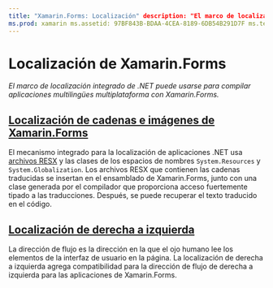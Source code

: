 ```yaml
---
title: "Xamarin.Forms: Localización" description: "El marco de localización integrado de .NET puede usarse para compilar aplicaciones multilingües multiplataforma con Xamarin.Forms." Se pueden localizar texto e imágenes y las aplicaciones pueden admitir una dirección de flujo de derecha a izquierda."
ms.prod: xamarin ms.assetid: 97BF843B-BDAA-4CEA-8189-6DB54B291D7F ms.technology: xamarin-forms author: davidbritch ms.author: dabritch ms.date: 11/07/2018 no-loc: [Xamarin.Forms, Xamarin.Essentials]
---
```


# <a name="xamarinforms-localization"></a>Localización de Xamarin.Forms

_El marco de localización integrado de .NET puede usarse para compilar aplicaciones multilingües multiplataforma con Xamarin.Forms._

## <a name="xamarinforms-string-and-image-localizationtextmd"></a>[Localización de cadenas e imágenes de Xamarin.Forms](text.md)

El mecanismo integrado para la localización de aplicaciones .NET usa [archivos RESX](https://docs.microsoft.com/dotnet/framework/resources/creating-resource-files-for-desktop-apps#resources-in-resx-files) y las clases de los espacios de nombres `System.Resources` y `System.Globalization`. Los archivos RESX que contienen las cadenas traducidas se insertan en el ensamblado de Xamarin.Forms, junto con una clase generada por el compilador que proporciona acceso fuertemente tipado a las traducciones. Después, se puede recuperar el texto traducido en el código.

## <a name="right-to-left-localization"></a>[Localización de derecha a izquierda](right-to-left.md)

La dirección de flujo es la dirección en la que el ojo humano lee los elementos de la interfaz de usuario en la página. La localización de derecha a izquierda agrega compatibilidad para la dirección de flujo de derecha a izquierda para las aplicaciones de Xamarin.Forms.
